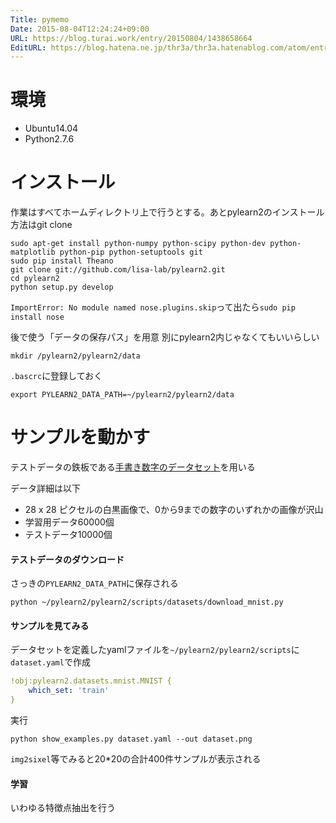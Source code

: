 ```yaml
---
Title: pymemo
Date: 2015-08-04T12:24:24+09:00
URL: https://blog.turai.work/entry/20150804/1438658664
EditURL: https://blog.hatena.ne.jp/thr3a/thr3a.hatenablog.com/atom/entry/8454420450104460644
---
```


# 環境
 - Ubuntu14.04
 - Python2.7.6

# インストール
作業はすべてホームディレクトリ上で行うとする。あとpylearn2のインストール方法はgit clone
```
sudo apt-get install python-numpy python-scipy python-dev python-matplotlib python-pip python-setuptools git
sudo pip install Theano
git clone git://github.com/lisa-lab/pylearn2.git
cd pylearn2
python setup.py develop
```
`ImportError: No module named nose.plugins.skip`って出たら`sudo pip install nose`

後で使う「データの保存パス」を用意 別にpylearn2内じゃなくてもいいらしい
```
mkdir /pylearn2/pylearn2/data
```
`.bascrc`に登録しておく
```
export PYLEARN2_DATA_PATH=~/pylearn2/pylearn2/data
```

# サンプルを動かす
テストデータの鉄板である[手書き数字のデータセット](http://yann.lecun.com/exdb/mnist/)を用いる

データ詳細は以下

 - 28 x 28 ピクセルの白黒画像で、0から9までの数字のいずれかの画像が沢山
 - 学習用データ60000個
 - テストデータ10000個

#### テストデータのダウンロード
さっきの`PYLEARN2_DATA_PATH`に保存される
```
python ~/pylearn2/pylearn2/scripts/datasets/download_mnist.py
```

#### サンプルを見てみる
データセットを定義したyamlファイルを`~/pylearn2/pylearn2/scripts`に`dataset.yaml`で作成
```yaml
!obj:pylearn2.datasets.mnist.MNIST {
    which_set: 'train'
}
```
実行
```
python show_examples.py dataset.yaml --out dataset.png
```
`img2sixel`等でみると20*20の合計400件サンプルが表示される

#### 学習
いわゆる特徴点抽出を行う
```
